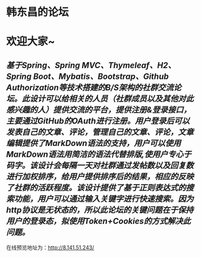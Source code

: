 # 韩东昌的论坛
# 欢迎大家~
***基于Spring、Spring MVC、Thymeleaf、H2、Spring Boot、Mybatis、Bootstrap、Github Authorization等技术搭建的B/S架构的社群交流论坛。此设计可以给相关的人员（社群成员以及其他对此感兴趣的人）提供交流的平台，提供注册&登录接口，主要通过GitHub的OAuth进行注册。用户登录后可以发表自己的文章、评论，管理自己的文章、评论，文章编辑提供了MarkDown语法的支持，用户可以使用MarkDown语法用简洁的语法代替排版,使用户专心于码字。该设计会每隔一天对社群通过发帖数以及回复数进行加权排序，给用户提供排序后的结果，相应的反映了社群的活跃程度。该设计提供了基于正则表达式的搜索功能，用户可以通过输入关键字进行快速搜索。因为http协议是无状态的，所以此论坛的关键问题在于保持用户的登录态，拟使用Token+Cookies的方式解决此问题。***
- 
在线预览地址为：http://8.141.51.243/
